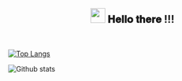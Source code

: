 <div align="center">
<h2> <img src="https://user-images.githubusercontent.com/84805141/194676984-3914a1aa-3e61-4353-833e-f582b7084f88.gif" width="30px"> 𝐇𝐞𝐥𝐥𝐨 𝐭𝐡𝐞𝐫𝐞 !!!</h2>
</div>

<br>
  
[![Top Langs](https://github-readme-stats.vercel.app/api/top-langs/?username=Kalana99&exclude_repo=pintos-User-programs,pintos-Thread-lab&layout=compact&title_color=7A7ADB&icon_color=2234AE&text_color=D3D3D3&bg_color=0,000000,130F40)](https://github.com/Kalana99/github-readme-stats)

![Github stats](https://github-readme-stats.vercel.app/api?username=kalana99&show_icons=true&theme=tokyonight)

<br>
